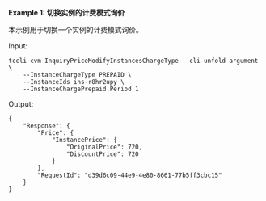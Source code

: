 **Example 1: 切换实例的计费模式询价**

本示例用于切换一个实例的计费模式询价。

Input: 

```
tccli cvm InquiryPriceModifyInstancesChargeType --cli-unfold-argument  \
    --InstanceChargeType PREPAID \
    --InstanceIds ins-r8hr2upy \
    --InstanceChargePrepaid.Period 1
```

Output: 
```
{
    "Response": {
        "Price": {
            "InstancePrice": {
                "OriginalPrice": 720,
                "DiscountPrice": 720
            }
        },
        "RequestId": "d39d6c09-44e9-4e80-8661-77b5ff3cbc15"
    }
}
```

